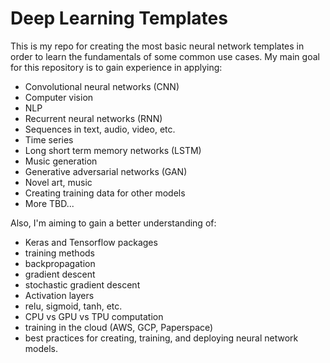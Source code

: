 # Deep Learning Templates
This is my repo for creating the most basic neural network templates in order to learn the fundamentals of some common use cases. My main goal for this repository is to gain experience in applying:

* Convolutional neural networks (CNN)
 * Computer vision
 * NLP
* Recurrent neural networks (RNN)
 * Sequences in text, audio, video, etc.
 * Time series
* Long short term memory networks (LSTM)
 * Music generation
* Generative adversarial networks (GAN)
 * Novel art, music
 * Creating training data for other models
* More TBD...

Also, I'm aiming to gain a better understanding of:

* Keras and Tensorflow packages
* training methods
 * backpropagation
 * gradient descent
 * stochastic gradient descent
* Activation layers
 * relu, sigmoid, tanh, etc. 
* CPU vs GPU vs TPU computation
* training in the cloud (AWS, GCP, Paperspace)
* best practices for creating, training, and deploying neural network models.
